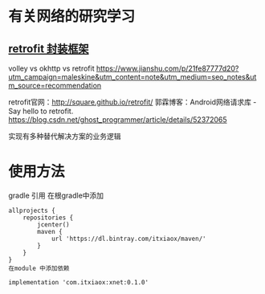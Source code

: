# 有关网络的研究学习

## [retrofit 封装框架](https://github.com/itxiaox/XNetDemo/tree/master/retrofit)

volley vs okhttp vs retrofit
https://www.jianshu.com/p/21fe87777d20?utm_campaign=maleskine&utm_content=note&utm_medium=seo_notes&utm_source=recommendation


retrofit官网：http://square.github.io/retrofit/
郭霖博客：Android网络请求库 - Say hello to retrofit.
https://blog.csdn.net/ghost_programmer/article/details/52372065

实现有多种替代解决方案的业务逻辑



# 使用方法
gradle 引用
    在根gradle中添加

    allprojects {
        repositories {
            jcenter()
            maven {
                url 'https://dl.bintray.com/itxiaox/maven/'
            }
        }
    }
    在module 中添加依赖

    implementation 'com.itxiaox:xnet:0.1.0'
